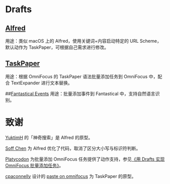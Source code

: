 # Drafts
## [Alfred](https://drafts4-actions.agiletortoise.com/a/2PS)
用途：类似 macOS 上的 Alfred，使用关键词+内容启动特定的 URL Scheme，默认动作为 TaskPaper，可根据自己需求进行修改。

## [TaskPaper](https://drafts4-actions.agiletortoise.com/a/2PT)
用途：根据 OmniFocus 的 TaskPaper 语法批量添加任务到 OmniFocus 中，配合 TextExpander 进行文本替换。

##[Fantastical Events](https://drafts4-actions.agiletortoise.com/a/2PU)
用途：批量添加事件到 Fantastical 中，支持自然语言识别。

# 致谢
[YuktimH](https://sspai.com/user/47944/updates) 的「神奇搜索」是 Alfred 的原型。

[Soff Chen](https://github.com/soffchen) 为 Alfred 优化了代码，取消了区分大小写与标识符判断。

[Platycodon](https://sspai.com/user/714505/updates) 为批量添加 OmniFocus 任务提供了动作支持，参见[《用 Drafts 实现 OmniFocus 批量添加任务》](https://sspai.com/post/38809)。

[cpaconnelly](https://twitter.com/cpaconnelly) 设计的 [paste on omnifocus](https://drafts4-actions.agiletortoise.com/a/1xa) 为 TaskPaper 的原型。